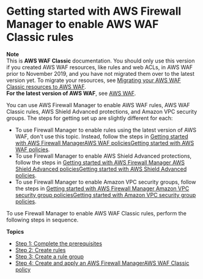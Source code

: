 # Getting started with AWS Firewall Manager to enable AWS WAF Classic rules<a name="classic-getting-started-fms"></a>

**Note**  
This is **AWS WAF Classic** documentation\. You should only use this version if you created AWS WAF resources, like rules and web ACLs, in AWS WAF prior to November 2019, and you have not migrated them over to the latest version yet\. To migrate your resources, see [Migrating your AWS WAF Classic resources to AWS WAF](waf-migrating-from-classic.md)\.  
**For the latest version of AWS WAF**, see [AWS WAF](waf-chapter.md)\. 

You can use AWS Firewall Manager to enable AWS WAF rules, AWS WAF Classic rules, AWS Shield Advanced protections, and Amazon VPC security groups\. The steps for getting set up are slightly different for each:
+ To use Firewall Manager to enable rules using the latest version of AWS WAF, don't use this topic\. Instead, follow the steps in [Getting started with AWS Firewall Manager​ AWS WAF policiesGetting started with AWS WAF policies](getting-started-fms.md)\. 
+ To use Firewall Manager to enable AWS Shield Advanced protections, follow the steps in [Getting started with AWS Firewall Manager​ AWS Shield Advanced policiesGetting started with AWS Shield Advanced policies](getting-started-fms-shield.md)\.
+ To use Firewall Manager to enable Amazon VPC security groups, follow the steps in [Getting started with AWS Firewall Manager​ Amazon VPC security group policiesGetting started with Amazon VPC security group policies](getting-started-fms-security-group.md)\. 

To use Firewall Manager to enable AWS WAF Classic rules, perform the following steps in sequence\. 

**Topics**
+ [Step 1: Complete the prerequisites](classic-complete-prereq.md)
+ [Step 2: Create rules](classic-get-started-fms-create-rules.md)
+ [Step 3: Create a rule group](classic-get-started-fms-create-rule-group.md)
+ [Step 4: Create and apply an AWS Firewall ManagerAWS WAF Classic policy](classic-get-started-fms-create-security-policy.md)